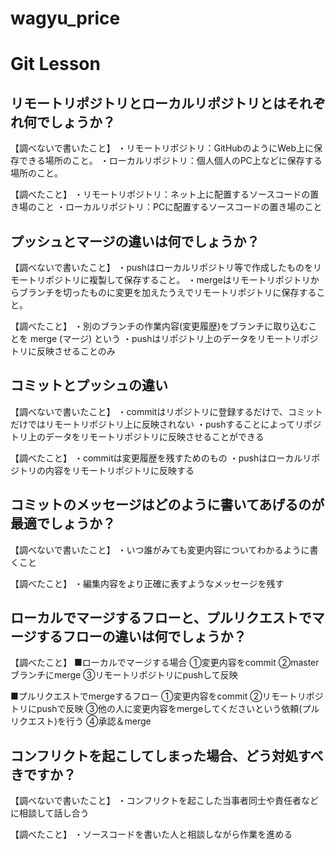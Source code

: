 # wagyu_price
# Git Lesson

## リモートリポジトリとローカルリポジトリとはそれぞれ何でしょうか？
【調べないで書いたこと】
・リモートリポジトリ：GitHubのようにWeb上に保存できる場所のこと。
・ローカルリポジトリ：個人個人のPC上などに保存する場所のこと。

【調べたこと】
・リモートリポジトリ：ネット上に配置するソースコードの置き場のこと
・ローカルリポジトリ：PCに配置するソースコードの置き場のこと

## プッシュとマージの違いは何でしょうか？
【調べないで書いたこと】
・pushはローカルリポジトリ等で作成したものをリモートリポジトリに複製して保存すること。
・mergeはリモートリポジトリからブランチを切ったものに変更を加えたうえでリモートリポジトリに保存すること。

【調べたこと】
・別のブランチの作業内容(変更履歴)をブランチに取り込むことを merge (マージ) という
・pushはリポジトリ上のデータをリモートリポジトリに反映させることのみ


## コミットとプッシュの違い
【調べないで書いたこと】
・commitはリポジトリに登録するだけで、コミットだけではリモートリポジトリ上に反映されない
・pushすることによってリポジトリ上のデータをリモートリポジトリに反映させることができる

【調べたこと】
・commitは変更履歴を残すためのもの
・pushはローカルリポジトリの内容をリモートリポジトリに反映する

## コミットのメッセージはどのように書いてあげるのが最適でしょうか？
【調べないで書いたこと】
・いつ誰がみても変更内容についてわかるように書くこと

【調べたこと】
・編集内容をより正確に表すようなメッセージを残す

## ローカルでマージするフローと、プルリクエストでマージするフローの違いは何でしょうか？
【調べたこと】
■ローカルでマージする場合
①変更内容をcommit
②masterブランチにmerge
③リモートリポジトリにpushして反映

■プルリクエストでmergeするフロー
①変更内容をcommit
②リモートリポジトリにpushで反映
③他の人に変更内容をmergeしてくださいという依頼(プルリクエスト)を行う
④承認＆merge

## コンフリクトを起こしてしまった場合、どう対処すべきですか？
【調べないで書いたこと】
・コンフリクトを起こした当事者同士や責任者などに相談して話し合う

【調べたこと】
・ソースコードを書いた人と相談しながら作業を進める
